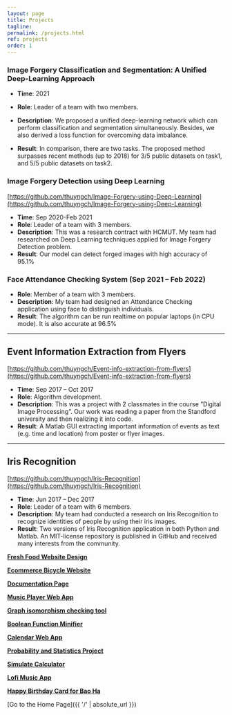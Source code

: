 ```yaml
---
layout: page
title: Projects
tagline: 
permalink: /projects.html
ref: projects
order: 1
---
```



### Image Forgery Classification and Segmentation: A Unified Deep-Learning Approach
* **Time**: 2021

* **Role**: Leader of a team with two members.

* **Description**: We proposed a unified deep-learning network which can perform classification and
segmentation simultaneously. Besides, we also derived a loss function for overcoming data imbalance.

* **Result**: In comparison, there are two tasks. The proposed method surpasses recent methods (up to 2018) for 3/5 public datasets on task1, and 5/5 public datasets on task2.

### Image Forgery Detection using Deep Learning
[https://github.com/thuyngch/Image-Forgery-using-Deep-Learning](https://github.com/thuyngch/Image-Forgery-using-Deep-Learning)
* **Time**: Sep 2020-Feb 2021
* **Role**: Leader of a team with 3 members.
* **Description**: This was a research contract with HCMUT. My team had researched on Deep Learning
techniques applied for Image Forgery Detection problem.
* **Result**: Our model can detect forged images with high accuracy of 95.1%

### Face Attendance Checking System (Sep 2021 – Feb 2022)
* **Role**: Member of a team with 3 members.
* **Description**: My team had designed an Attendance Checking application using face to distinguish
individuals.
* **Result**: The algorithm can be run realtime on popular laptops (in CPU mode). It is also accurate at 96.5%


------
## Event Information Extraction from Flyers
[https://github.com/thuyngch/Event-info-extraction-from-flyers](https://github.com/thuyngch/Event-info-extraction-from-flyers)
* **Time**: Sep 2017 – Oct 2017
* **Role**: Algorithm development.
* **Description**: This was a project with 2 classmates in the course ”Digital Image Processing”. Our work was reading a paper from the Standford university and then realizing it into code.
* **Result**: A Matlab GUI extracting important information of events as text (e.g. time and location) from poster or flyer images.

------
## Iris Recognition
[https://github.com/thuyngch/Iris-Recognition](https://github.com/thuyngch/Iris-Recognition)
* **Time**: Jun 2017 – Dec 2017
* **Role**: Leader of a team with 6 members.
* **Description**: My team had conducted a research on Iris Recognition to recognize identities of people by using their iris images.
* **Result**: Two versions of Iris Recognition application in both Python and Matlab. An MIT-license repository is published in GitHub and received many interests from the community.


[**Fresh Food Website Design**](http://nhatvnu.github.io/food)


[**Ecommerce Bicycle Website**](http://nhatvnu.github.io/ecommerce_bicycle/)


[**Documentation Page**](http://nhatvnu.github.io/DocumentationPage-main/index.html)


[**Music Player Web App**](http://nhatvnu.github.io/music_player)


[**Graph isomorphism checking tool**](http://nhatvnu.github.io/graphiso)

[**Boolean Function Minifier**](http://nhatvnu.github.io/MinifyBoolean)

[**Calendar Web App**](http://nhatvnu.github.io/Calendar)


[**Probability and Statistics Project**](http://nhatvnu.github.io/rmarkdown)


[**Simulate Calculator**](http://nhatvnu.github.io/Calculator)


[**Lofi Music App**](http://lofi_minhnhat_.surge.sh/)

[**Happy Birthday Card for Bao Ha**](https://nhatvnu.github.io/HPBD_Ha/)


[Go to the Home Page]({{ '/' | absolute_url }})
